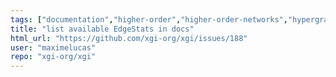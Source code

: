 ```yaml
---
tags: ["documentation","higher-order","higher-order-networks","hypergraphs","network-science"]
title: "list available EdgeStats in docs"
html_url: "https://github.com/xgi-org/xgi/issues/188"
user: "maximelucas"
repo: "xgi-org/xgi"
---
```


